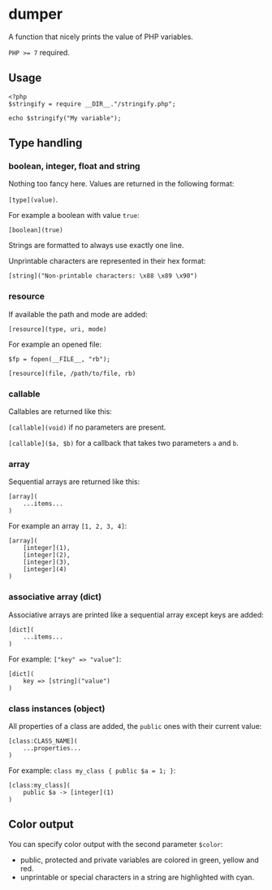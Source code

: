 # dumper

A function that nicely prints the value of PHP variables.

`PHP >= 7` required.

## Usage

```
<?php
$stringify = require __DIR__."/stringify.php";

echo $stringify("My variable");

```

## Type handling

### boolean, integer, float and string

Nothing too fancy here. Values are returned in the following format:

`[type](value)`.

For example a boolean with value `true`:

`[boolean](true)`

Strings are formatted to always use exactly one line.

Unprintable characters are represented in their hex format:

`[string]("Non-printable characters: \x88 \x89 \x90")`

### resource

If available the path and mode are added:

`[resource](type, uri, mode)`

For example an opened file:

`$fp = fopen(__FILE__, "rb");`

`[resource](file, /path/to/file, rb)`

### callable

Callables are returned like this:

`[callable](void)` if no parameters are present.

`[callable]($a, $b)` for a callback that takes two parameters `a` and `b`.

### array

Sequential arrays are returned like this:

```
[array](
	...items...
)
```

For example an array `[1, 2, 3, 4]`:

```
[array](
	[integer](1),
	[integer](2),
	[integer](3),
	[integer](4)
)
```

### associative array (dict)

Associative arrays are printed like a sequential array except keys are added:

```
[dict](
	...items...
)
```

For example: `["key" => "value"]`:

```
[dict](
	key => [string]("value")
)
```

### class instances (object)

All properties of a class are added, the `public` ones with their current value:

```
[class:CLASS_NAME](
	...properties...
)
```

For example: `class my_class { public $a = 1; }`:

```
[class:my_class](
	public $a -> [integer](1)
)
```

## Color output

You can specify color output with the second parameter `$color`:

- public, protected and private variables are colored in green, yellow and red.
- unprintable or special characters in a string are highlighted with cyan.